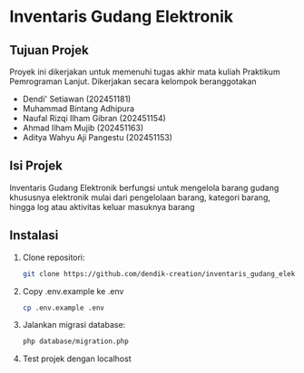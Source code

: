 # Inventaris Gudang Elektronik

## Tujuan Projek

Proyek ini dikerjakan untuk memenuhi tugas akhir mata kuliah Praktikum Pemrograman Lanjut. Dikerjakan secara kelompok beranggotakan

- Dendi' Setiawan (202451181)
- Muhammad Bintang Adhipura
- Naufal Rizqi Ilham Gibran (202451154)
- Ahmad Ilham Mujib (202451163)
- Aditya Wahyu Aji Pangestu (202451153)

## Isi Projek

Inventaris Gudang Elektronik berfungsi untuk mengelola barang gudang khususnya elektronik mulai dari pengelolaan barang, kategori barang, hingga log atau aktivitas keluar masuknya barang

## Instalasi

1. Clone repositori:
   ```bash
   git clone https://github.com/dendik-creation/inventaris_gudang_elektronik.git
   ```
2. Copy .env.example ke .env
   ```bash
   cp .env.example .env
   ```
3. Jalankan migrasi database:
   ```bash
   php database/migration.php
   ```
4. Test projek dengan localhost

